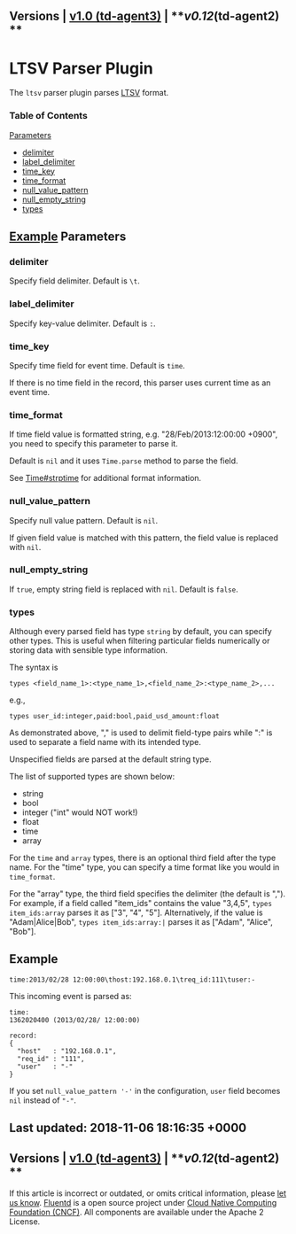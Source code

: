 
Versions \| [v1.0 (td-agent3)](/v1.0/articles/parser_ltsv) \|
***v0.12*(td-agent2) **
------------------------------------------------------------------------

LTSV Parser Plugin
==================

The `ltsv` parser plugin parses [LTSV](http://ltsv.org/) format.


### Table of Contents

[Parameters](#parameters)

-   [delimiter](#delimiter)
-   [label\_delimiter](#label_delimiter)
-   [time\_key](#time_key)
-   [time\_format](#time_format)
-   [null\_value\_pattern](#null_value_pattern)
-   [null\_empty\_string](#null_empty_string)
-   [types](#types)

[Example](#example)
Parameters
----------

### delimiter

Specify field delimiter. Default is `\t`.

### label\_delimiter

Specify key-value delimiter. Default is `:`.

### time\_key

Specify time field for event time. Default is `time`.

If there is no time field in the record, this parser uses current time
as an event time.

### time\_format

If time field value is formatted string, e.g. "28/Feb/2013:12:00:00
+0900", you need to specify this parameter to parse it.

Default is `nil` and it uses `Time.parse` method to parse the field.

See
[Time\#strptime](http://ruby-doc.org/stdlib-2.4.1/libdoc/time/rdoc/Time.html#method-c-strptime)
for additional format information.

### null\_value\_pattern

Specify null value pattern. Default is `nil`.

If given field value is matched with this pattern, the field value is
replaced with `nil`.

### null\_empty\_string

If `true`, empty string field is replaced with `nil`. Default is
`false`.

### types

Although every parsed field has type `string` by default, you can
specify other types. This is useful when filtering particular fields
numerically or storing data with sensible type information.

The syntax is

``` {.CodeRay}
types <field_name_1>:<type_name_1>,<field_name_2>:<type_name_2>,...
```

e.g.,

``` {.CodeRay}
types user_id:integer,paid:bool,paid_usd_amount:float
```

As demonstrated above, "," is used to delimit field-type pairs while ":"
is used to separate a field name with its intended type.

Unspecified fields are parsed at the default string type.

The list of supported types are shown below:

-   string
-   bool
-   integer ("int" would NOT work!)
-   float
-   time
-   array

For the `time` and `array` types, there is an optional third field after
the type name. For the "time" type, you can specify a time format like
you would in `time_format`.

For the "array" type, the third field specifies the delimiter (the
default is ","). For example, if a field called "item\_ids" contains the
value "3,4,5", `types item_ids:array` parses it as \["3", "4", "5"\].
Alternatively, if the value is "Adam\|Alice\|Bob",
`types item_ids:array:|` parses it as \["Adam", "Alice", "Bob"\].

Example
-------

``` {.CodeRay}
time:2013/02/28 12:00:00\thost:192.168.0.1\treq_id:111\tuser:-
```

This incoming event is parsed as:

``` {.CodeRay}
time:
1362020400 (2013/02/28/ 12:00:00)

record:
{
  "host"   : "192.168.0.1",
  "req_id" : "111",
  "user"   : "-"
}
```

If you set `null_value_pattern '-'` in the configuration, `user` field
becomes `nil` instead of `"-"`.


Last updated: 2018-11-06 18:16:35 +0000
------------------------------------------------------------------------
Versions \| [v1.0 (td-agent3)](/v1.0/articles/parser_ltsv) \|
***v0.12*(td-agent2) **
------------------------------------------------------------------------

If this article is incorrect or outdated, or omits critical information,
please [let us
know](https://github.com/fluent/fluentd-docs/issues?state=open).
[Fluentd](http://www.fluentd.org/) is a open source project under [Cloud
Native Computing Foundation (CNCF)](https://cncf.io/). All components
are available under the Apache 2 License.
